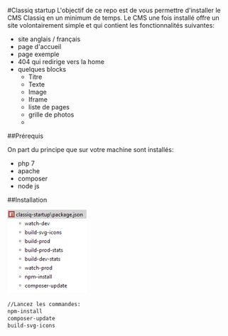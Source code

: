 #Classiq startup
L'objectif de ce repo est de vous permettre d'installer le CMS Classiq en un minimum de temps.
Le CMS une fois installé offre un site volontairement simple et qui contient les fonctionnalités suivantes:
* site anglais / français
* page d'accueil
* page exemple
* 404 qui redirige vers la home
* quelques blocks
    * Titre
    * Texte
    * Image
    * Iframe
    * liste de pages
    * grille de photos
    * 


##Prérequis

On part du principe que sur votre machine sont installés:
* php 7
* apache
* composer
* node js

##Installation

![Scripts npm](./_doc/npm-scripts.png)
```
//Lancez les commandes:
npm-install
composer-update
build-svg-icons
```





